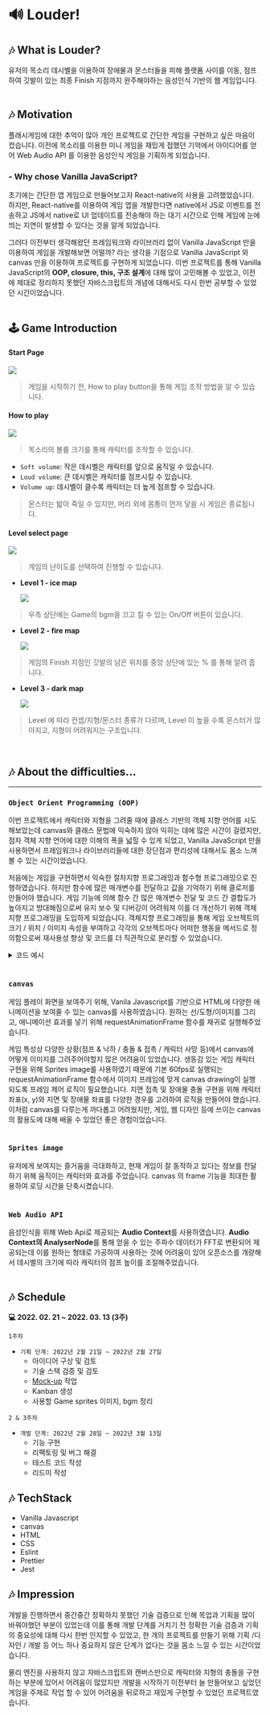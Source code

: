 # 🔊 Louder!

## 🎶 What is Louder?

유저의 목소리 데시벨을 이용하여 장애물과 몬스터들을 피해 플랫폼 사이를 이동, 점프하여 깃발이 있는 최종 Finish 지점까지 완주해야하는 음성인식 기반의 웹 게임입니다.
<br>
<br>

## 🎶 Motivation

플래시게임에 대한 추억이 많아 개인 프로젝트로 간단한 게임을 구현하고 싶은 마음이 컸습니다. 이전에 목소리를 이용한 미니 게임을 재밌게 접했던 기억에서 아이디어를 얻어 Web Audio API 를 이용한 음성인식 게임을 기획하게 되었습니다.

### - Why chose Vanilla JavaScript?

초기에는 간단한 앱 게임으로 만들어보고자 React-native의 사용을 고려했었습니다. 하지만, React-native를 이용하여 게임 앱을 개발한다면 native에서 JS로 이벤트를 전송하고 JS에서 native로 UI 업데이트를 전송해야 하는 대기 시간으로 인해 게임에 눈에 띄는 지연이 발생할 수 있다는 것을 알게 되었습니다.

그러다 이전부터 생각해왔던 프레임워크와 라이브러리 없이 Vanilla JavaScript 만을 이용하여 게임을 개발해보면 어떨까? 라는 생각을 기점으로 Vanilla JavaScript 와 canvas 만을 이용하여 프로젝트를 구현하게 되었습니다. 이번 프로젝트를 통해 Vanilla JavaScript의 **OOP, closure, this, 구조 설계**에 대해 많이 고민해볼 수 있었고, 이전에 제대로 정리하지 못했던 자바스크립트의 개념에 대해서도 다시 한번 공부할 수 있었던 시간이었습니다.
<br>
<br>

## 🕹 Game Introduction

#### Start Page

<img src="README_assets/startPage.png" />

> 게임을 시작하기 전, How to play button을 통해 게임 조작 방법을 알 수 있습니다.

#### How to play

<img src="README_assets/howToPlay.png" />

> 목소리의 볼륨 크기를 통해 캐릭터를 조작할 수 있습니다.

- `Soft volume`: 작은 데시벨은 캐릭터를 앞으로 움직일 수 있습니다.
- `Loud volume`: 큰 데시벨은 캐릭터를 점프시킬 수 있습니다.
- `Volume up`: 데시벨이 클수록 캐릭터는 더 높게 점프할 수 있습니다.

> 몬스터는 밟아 죽일 수 있지만, 머리 외에 몸통이 먼저 닿을 시 게임은 종료됩니다.

#### Level select page

<img src="README_assets/levelSelecPage_gif.gif" />

> 게임의 난이도를 선택하여 진행할 수 있습니다.

- <b>Level 1 - ice map</b>

  <img src="README_assets/level1_gif.gif" />

> 우측 상단에는 Game의 bgm을 끄고 킬 수 있는 On/Off 버튼이 있습니다.

- <b>Level 2 - fire map</b>

  <img src="README_assets/level2_gif.gif" />

> 게임의 Finish 지점인 깃발의 남은 위치를 중앙 상단에 있는 % 를 통해 알려 줍니다.

- <b>Level 3 - dark map</b>

  <img src="README_assets/level3_gif.gif" />

> Level 에 따라 컨셉/지형/몬스터 종류가 다르며, Level 이 높을 수록 몬스터가 많아지고, 지형이 어려워지는 구조입니다.

<br>

## 🎶 About the difficulties...

---

### `Object Orient Programming (OOP)`

이번 프로젝트에서 캐릭터와 지형을 그려줄 때에 클래스 기반의 객체 지향 언어를 시도해보았는데 canvas와 클래스 문법에 익숙하지 않아 익히는 데에 많은 시간이 걸렸지만, 점차 객체 지향 언어에 대한 이해의 폭을 넓힐 수 있게 되었고, Vanilla JavaScript 만을 사용하면서 프레임워크나 라이브러리들에 대한 장단점과 편리성에 대해서도 몸소 느껴볼 수 있는 시간이었습니다.

처음에는 게임을 구현하면서 익숙한 절차지향 프로그래밍과 함수형 프로그래밍으로 진행하였습니다. 하지만 함수에 많은 매개변수를 전달하고 값을 기억하기 위해 클로저를 만들어야 했습니다. 게임 기능에 의해 함수 간 많은 매개변수 전달 및 코드 간 결합도가 높아지고 방대해짐으로써 유지 보수 및 디버깅이 어려워져 이를 더 개선하기 위해 객체지향 프로그래밍을 도입하게 되었습니다. 객체지향 프로그래밍을 통해 게임 오브젝트의 크기 / 위치 / 이미지 속성을 부여하고 각각의 오브젝트마다 어떠한 행동을 메서드로 정의함으로써 재사용성 향상 및 코드를 더 직관적으로 분리할 수 있었습니다.

<details>
<summary>코드 예시</summary>
<div markdown="1">

```
export default class Particle {
	constructor({ position, velocity, radius }) {
		this.position = {
			x: position.x,
			y: position.y,
		};

    	this.velocity = {
    		x: velocity.x,
    		y: velocity.y,
    	};

    	this.radius = radius;
    	this.timeTheLess = 300;
    }

    draw(ctx) {
    	ctx.beginPath();
    	ctx.arc(this.position.x, this.position.y, this.radius, 0, Math.PI * 2, false);
    	ctx.fillStyle = "red";
    	ctx.fill();
    	ctx.closePath();
    }

    update(ctx, gravity, canvas) {
    	this.timeTheLess--;
    	this.draw(ctx);
    	this.position.x += this.velocity.x;
    	this.position.y += this.velocity.y;

    	if (this.position.y + this.radius + this.velocity.y <= canvas.height) {
    		this.velocity.y += gravity * 0.4;
    	}
    }

}
```

</div>
</details>
<br>

### `canvas`

게임 플레이 화면을 보여주기 위해, Vanila Javascript를 기반으로 HTML에 다양한 애니메이션을 보여줄 수 있는 canvas를 사용하였습니다. 원하는 선/도형/이미지를 그리고, 애니메이션 효과를 넣기 위해 requestAnimationFrame 함수를 재귀로 실행해주었습니다.

게임 특성상 다양한 상황(점프 & 낙하 / 충돌 & 접촉 / 캐릭터 사망 등)에서 canvas에 어떻게 이미지를 그려주어야할지 많은 어려움이 있었습니다. 생동감 있는 게임 캐릭터 구현을 위해 Sprites image를 사용하였기 때문에 기본 60fps로 실행되는 requestAnimationFrame 함수에서 이미지 프레임에 맞게 canvas drawing이 실행되도록 프레임 제어 로직이 필요했습니다.
지면 접촉 및 장애물 충돌 구현을 위해 캐릭터 좌표(x, y)와 지면 및 장애물 좌표를 다양한 경우를 고려하여 로직을 만들어야 했습니다. 이처럼 canvas를 다루는게 까다롭고 어려웠지만, 게임, 웹 디자인 등에 쓰이는 canvas의 활용도에 대해 배울 수 있었던 좋은 경험이었습니다.
<br>
<br>

### `Sprites image`

유저에게 보여지는 즐거움을 극대화하고, 현재 게임이 잘 동작하고 있다는 정보를 전달하기 위해 움직이는 캐릭터와 효과를 주었습니다. canvas 의 frame 기능을 최대한 활용하여 로딩 시간을 단축시켰습니다.
<br>
<br>

### `Web Audio API`

음성인식을 위해 Web Api로 제공되는 <b>Audio Context</b>를 사용하였습니다.
<b>Audio Context의 AnalyserNode</b>를 통해 얻을 수 있는 주파수 데이터가 FFT로 변환되어 제공되는데 이를 원하는 형태로 가공하여 사용하는 것에 어려움이 있어 오픈소스를 개량해서 데시벨의 크기에 따라 캐릭터의 점프 높이를 조절해주었습니다.
<br>
<br>

## 🎶 Schedule

<b>💻 2022. 02. 21 ~ 2022. 03. 13 (3주)</b>

`1주차`

- `기획 단계: 2022년 2월 21일 ~ 2022년 2월 27일`
  - 아이디어 구상 및 검토
  - 기술 스택 검증 및 검토
  - [Mock-up](https://www.notion.so/Mockup-7ed08f7eea9c42029aaedb121663da15) 작업
  - Kanban 생성
  - 사용할 Game sprites 이미지, bgm 정리

`2 & 3주차`

- `개발 단계: 2022년 2월 28일 ~ 2022년 3월 13일`
  - 기능 구현
  - 리팩토링 및 버그 해결
  - 테스트 코드 작성
  - 리드미 작성
    <br>

## 🎶 TechStack

- Vanilla Javascript
- canvas
- HTML
- CSS
- Eslint
- Prettier
- Jest
  <br>

## 🎶 Impression

개발을 진행하면서 중간중간 정확하지 못했던 기술 검증으로 인해 목업과 기획을 많이 바꿔야했던 부분이 있었는데 이를 통해 개발 단계를 거치기 전 정확한 기술 검증과 기획의 중요성에 대해 다시 한번 인지할 수 있었고, 한 개의 프로젝트를 만들기 위해 기획 /디자인 / 개발 등 어느 하나 중요하지 않은 단계가 없다는 것을 몸소 느낄 수 있는 시간이었습니다.

물리 엔진을 사용하지 않고 자바스크립트와 캔버스만으로 캐릭터와 지형의 충돌을 구현하는 부분에 있어서 어려움이 많았지만 개발을 시작하기 이전부터 늘 만들어보고 싶었던 게임을 주제로 작업 할 수 있어 어려움을 뒤로하고 재밌게 구현할 수 있었던 프로젝트였습니다.
